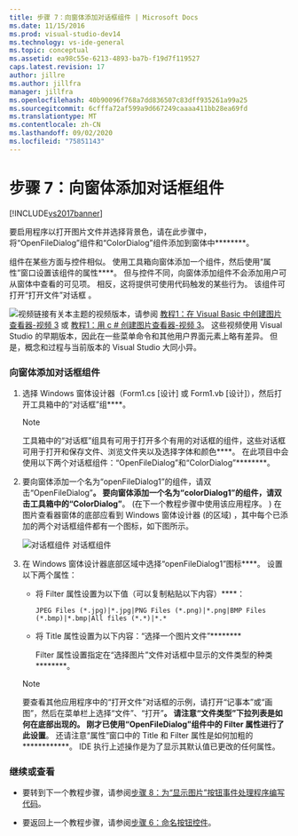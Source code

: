 ```yaml
---
title: 步骤 7：向窗体添加对话框组件 | Microsoft Docs
ms.date: 11/15/2016
ms.prod: visual-studio-dev14
ms.technology: vs-ide-general
ms.topic: conceptual
ms.assetid: ea98c55e-6213-4893-ba7b-f19d7f119527
caps.latest.revision: 17
author: jillre
ms.author: jillfra
manager: jillfra
ms.openlocfilehash: 40b90096f768a7dd836507c83dff935261a99a25
ms.sourcegitcommit: 6cfffa72af599a9d667249caaaa411bb28ea69fd
ms.translationtype: MT
ms.contentlocale: zh-CN
ms.lasthandoff: 09/02/2020
ms.locfileid: "75851143"
---
```

# <a name="step-7-add-dialog-components-to-your-form"></a>步骤 7：向窗体添加对话框组件
[!INCLUDE[vs2017banner](../includes/vs2017banner.md)]

要启用程序以打开图片文件并选择背景色，请在此步骤中，将“OpenFileDialog”组件和“ColorDialog”组件添加到窗体中********。

 组件在某些方面与控件相似。 使用工具箱向窗体添加一个组件，然后使用“属性”窗口设置该组件的属性****。 但与控件不同，向窗体添加组件不会添加用户可从窗体中查看的可见项。 相反，这将提供可使用代码触发的某些行为。 该组件可打开“打开文件”对话框  。

 ![视频链接](../data-tools/media/playvideo.gif "PlayVideo")有关本主题的视频版本，请参阅 [教程1：在 Visual Basic 中创建图片查看器-视频 3](https://msdn.microsoft.com/vbasic/gg315354.aspx) 或 [教程1：用 c # 创建图片查看器-视频 3](https://msdn.microsoft.com/vcsharp/gg278411.aspx)。 这些视频使用 Visual Studio 的早期版本，因此在一些菜单命令和其他用户界面元素上略有差异。 但是，概念和过程与当前版本的 Visual Studio 大同小异。

### <a name="to-add-dialog-components-to-your-form"></a>向窗体添加对话框组件

1. 选择 Windows 窗体设计器（Form1.cs [设计] 或 Form1.vb [设计]），然后打开工具箱中的“对话框”组****。

    > [!NOTE]
    > 工具箱中的“对话框”组具有可用于打开多个有用的对话框的组件，这些对话框可用于打开和保存文件、浏览文件夹以及选择字体和颜色****。 在此项目中会使用以下两个对话框组件：“OpenFileDialog”和“ColorDialog”********。

2. 要向窗体添加一个名为“openFileDialog1”的组件，请双击“OpenFileDialog”********。 要向窗体添加一个名为“colorDialog1”的组件，请双击工具箱中的“ColorDialog”********。  (在下一个教程步骤中使用该应用程序。 ) 在图片查看器窗体的底部应看到 Windows 窗体设计器 (的区域) ，其中每个已添加的两个对话框组件都有一个图标，如下图所示。

     ![对话框组件](../ide/media/express-dialogsadded.png "Express_DialogsAdded") 对话框组件

3. 在 Windows 窗体设计器底部区域中选择“openFileDialog1”图标****。 设置以下两个属性：

    - 将 Filter 属性设置为以下值（可以复制粘贴以下内容）****：

        ```
        JPEG Files (*.jpg)|*.jpg|PNG Files (*.png)|*.png|BMP Files (*.bmp)|*.bmp|All files (*.*)|*.*
        ```

    - 将 Title 属性设置为以下内容：“选择一个图片文件”********

         Filter 属性设置指定在“选择图片”文件对话框中显示的文件类型的种类********。

    > [!NOTE]
    > 要查看其他应用程序中的“打开文件”对话框的示例，请打开“记事本”或“画图”，然后在菜单栏上选择“文件”、“打开”************。 请注意“文件类型”下拉列表是如何在底部出现的****。 刚才已使用“OpenFileDialog”组件中的 Filter 属性进行了此设置********。 还请注意“属性”窗口中的 Title 和 Filter 属性是如何加粗的************。 IDE 执行上述操作是为了显示其默认值已更改的任何属性。

### <a name="to-continue-or-review"></a>继续或查看

- 要转到下一个教程步骤，请参阅[步骤 8：为“显示图片”按钮事件处理程序编写代码](../ide/step-8-write-code-for-the-show-a-picture-button-event-handler.md)。

- 要返回上一个教程步骤，请参阅[步骤 6：命名按钮控件](../ide/step-6-name-your-button-controls.md)。
